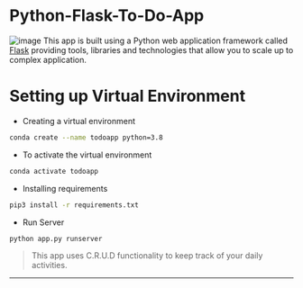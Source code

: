 # Python-Flask-To-Do-App
![image](https://raw.githubusercontent.com/rubin-r12/ToDo-app-/master/images/todo.png)
This app is built using a Python web application framework called 
[Flask](https://flask.palletsprojects.com/en/1.1.x/) providing tools, libraries and technologies that allow you to scale up to complex application.

# Setting up Virtual Environment
* Creating a virtual environment
```bash
conda create --name todoapp python=3.8
```
* To activate the virtual environment
```bash
conda activate todoapp
```
* Installing requirements
```bash
pip3 install -r requirements.txt
```
* Run Server
```bash
python app.py runserver
```

>This app uses C.R.U.D functionality to keep track of your daily activities.
 ---

